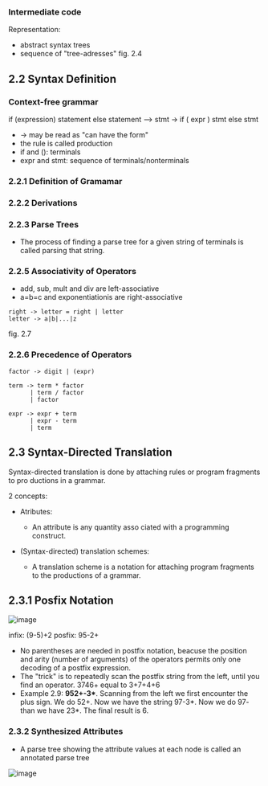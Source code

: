 
### Intermediate code 
Representation:
- abstract syntax trees
- sequence of "tree-adresses"
fig. 2.4

## 2.2 Syntax Definition 

### Context-free grammar

if (expression) statement else statement
-->
stmt -> if ( expr ) stmt else stmt

- -> may be read as "can have the form"
- the rule is called production
- if and (): terminals
- expr and stmt: sequence of terminals/nonterminals

### 2.2.1 Definition of Gramamar

### 2.2.2 Derivations

### 2.2.3 Parse Trees

- The process of finding a parse tree for a given string of terminals is called parsing that string.

### 2.2.5 Associativity of Operators

- add, sub, mult and div are left-associative
- a=b=c and exponentiationis are right-associative

```
right -> letter = right | letter
letter -> a|b|...|z
```
fig. 2.7

### 2.2.6 Precedence of Operators

```
factor -> digit | (expr)

term -> term * factor
      | term / factor
      | factor

expr -> expr + term
      | expr - term 
      | term 
```

## 2.3 Syntax-Directed Translation

Syntax-directed translation is done by attaching rules or program fragments to
pro ductions in a grammar.

2 concepts:

- Atributes:
  - An attribute is any quantity asso ciated with a programming
construct.

- (Syntax-directed) translation schemes:
  - A translation scheme is a notation for attaching program fragments to the productions of a grammar.

## 2.3.1 Posfix Notation

![image](https://user-images.githubusercontent.com/71379045/178640206-aead07d6-1096-4951-bce2-4101b317ba00.png)

infix: (9-5)+2
posfix: 95-2+

- No parentheses are needed in postfix notation, beacuse the position and arity (number of arguments) of the operators permits only one decoding of a postfix expression.
- The "trick" is to repeatedly scan the postfix string from the left, until you find an operator. 3746+ equal to 3+7+4+6
- Example 2.9: <b>952+-3*</b>. Scanning from the left we first encounter the plus sign. We do 52+.  Now we have the string 97-3*. Now we do 97- than we have 23*. The final result is 6.

### 2.3.2 Synthesized Attributes

- A parse tree showing the attribute values at each node is called an annotated parse tree

![image](https://user-images.githubusercontent.com/71379045/178658255-b8e722fe-1b32-4457-af7c-39ef138e1691.png)

